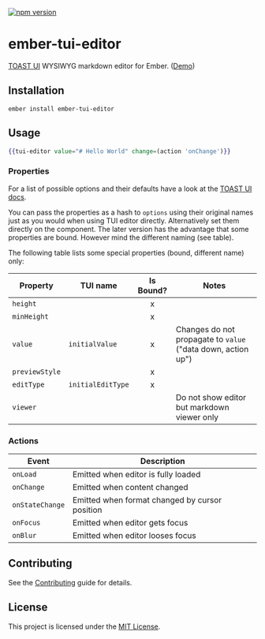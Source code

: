 [![npm version](https://badge.fury.io/js/ember-tui-editor.svg)](https://badge.fury.io/js/ember-tui-editor)

# ember-tui-editor

[TOAST UI](https://github.com/nhnent/tui.editor) WYSIWYG markdown editor for Ember. ([Demo](https://evocount.github.io/ember-tui-editor/))

## Installation

```
ember install ember-tui-editor
```


## Usage

```hbs
{{tui-editor value="# Hello World" change=(action 'onChange')}}
```


### Properties

For a list of possible options and their defaults have a look at the [TOAST UI docs](https://nhnent.github.io/tui.editor/api/latest/ToastUIEditor.html#ToastUIEditor).

You can pass the properties as a hash to `options` using their original names just as you would when using TUI editor directly. Alternatively set them directly on the component. The later version has the advantage that some properties are bound. However mind the different naming (see table).

The following table lists some special properties (bound, different name) only:

| Property | TUI name | Is Bound? | Notes |
| --- | --- | :---: | --- |
| `height` |  | x |  |
| `minHeight` |  | x |  |
| `value` | `initialValue` | x | Changes do not propagate to `value` ("data down, action up") |
| `previewStyle` |  | x |  |
| `editType` | `initialEditType` | x |  |
| `viewer` |  |  | Do not show editor but markdown viewer only |


### Actions

| Event | Description |
| --- | --- |
| `onLoad` | Emitted when editor is fully loaded |
| `onChange` | Emitted when content changed |
| `onStateChange` | Emitted when format changed by cursor position |
| `onFocus` | Emitted when editor gets focus |
| `onBlur` | Emitted when editor looses focus |

Contributing
------------------------------------------------------------------------------

See the [Contributing](CONTRIBUTING.md) guide for details.



License
------------------------------------------------------------------------------

This project is licensed under the [MIT License](LICENSE.md).
